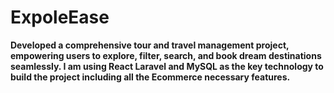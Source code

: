 # ExpoleEase
<b> Developed a comprehensive tour and travel management project, empowering users to explore, filter, search, and book dream destinations seamlessly. I am using React Laravel and MySQL as the key technology to build the project including all the Ecommerce necessary features.</b>
